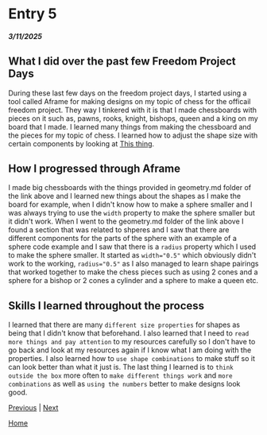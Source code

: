 # Entry 5
##### 3/11/2025

## What I did over the past few Freedom Project Days
During these last few days on the freedom project days, I started using a tool called Aframe for making designs on my topic of chess for the officail freedom project. They way I tinkered with it is that I made chessboards with pieces on it such as, pawns, rooks, knight, bishops, queen and a king on my board that I made. I learned many things from making the chessboard and the pieces for my topic of chess. I learned how to adjust the shape size with certain components by looking at [This thing](https://github.com/aframevr/aframe/blob/master/docs/components/geometry.md).

## How I progressed through Aframe
I made big chessboards with the things provided in geometry.md folder of the link above and I learned new things about the shapes as I make the board for example, when I didn't know how to make a sphere smaller and I was always trying to use the `width` property to make the sphere smaller but it didn't work. When I went to the geometry.md folder of the link above I found a section that was related to shperes and I saw that there are different components for the parts of the sphere with an example of a sphere code example and I saw that there is a `radius` property which I used to make the sphere smaller. It started as `width="0.5"` which obviously didn't work to the working, `radius="0.5"` as I also managed to learn shape pairings that worked together to make the chess pieces such as using 2 cones and a sphere for a bishop or 2 cones a cylinder and a sphere to make a queen etc.

## Skills I learned throughout the process
I learned that there are many `different size properties` for shapes as being that I didn't know that beforehand. I also learned that I need to `read more things and pay attention` to my resources carefully so I don't have to go back and look at my resources again if I know what I am doing with the properties. I also learned how to `use shape combinations` to make stuff so it can look better than what it just is. The last thing I learned is to `think outside the box` more often to `make different things work` and `more combinations` as well as `using the numbers` better to make designs look good.

[Previous](entry04.md) | [Next](entry06.md)

[Home](../README.md)
